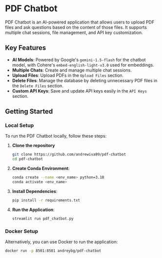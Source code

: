 # PDF Chatbot
PDF Chatbot is an AI-powered application that allows users to upload PDF files and ask questions based on the content of those files. 
It supports multiple chat sessions, file management, and API key customization. 

## Key Features
- **AI Models**: Powered by Google's `gemini-1.5-flash` for the chatbot model,
with Cohere's `embed-english-light-v3.0` used for embeddings.
- **Multiple Chats**: Create and manage multiple chat sessions.
- **Upload Files**: Upload PDFs in the `Upload Files` section.
- **Delete Files**: Manage the database by deleting unnecessary PDF files in the `Delete Files` section.
- **Custom API Keys**: Save and update API keys easily in the `API Keys` section.

## Getting Started

### Local Setup

To run the PDF Chatbot locally, follow these steps:
1. **Clone the repository**
   ```bash
   git clone https://github.com/andrewiva99/pdf-chatbot
   cd pdf-chatbot
   ```

3. **Create Conda Environment**:
    ```bash
    conda create --name <env_name> python=3.10
    conda activate <env_name>
    ```

4. **Install Dependencies**:
    ```bash
    pip install -r requirements.txt
    ```

5. **Run the Application**:
    ```bash
    streamlit run pdf_chatbot.py
    ```

### Docker Setup

Alternatively, you can use Docker to run the application:

```bash
docker run -p 8501:8501 andreybg/pdf-chatbot
```
